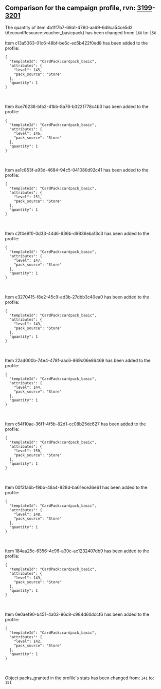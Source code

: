 ## Comparison for the campaign profile, rvn: [3199](https://github.com/PRO100KatYT/FortniteProfileRevisions/tree/main/profiles/campaign/3199%20campaign.json)-[3201](https://github.com/PRO100KatYT/FortniteProfileRevisions/tree/main/profiles/campaign/3201%20campaign.json)

The quantity of item 4b11f7b7-69a1-4790-aa69-6d9ca54ce5d2 (AccountResource:voucher_basicpack) has been changed from: `168` to: `158`
<br><br>
Item c13a5363-01c6-48bf-be6c-ed5b422f0ed8 has been added to the profile:

```
{
  "templateId": "CardPack:cardpack_basic",
  "attributes": {
    "level": 145,
    "pack_source": "Store"
  },
  "quantity": 1
}
```

<br><br>
Item 8ce76238-bfa2-41bb-8a76-b0221778c4b3 has been added to the profile:

```
{
  "templateId": "CardPack:cardpack_basic",
  "attributes": {
    "level": 146,
    "pack_source": "Store"
  },
  "quantity": 1
}
```

<br><br>
Item ae1c853f-a93d-4684-94c5-041080d92c41 has been added to the profile:

```
{
  "templateId": "CardPack:cardpack_basic",
  "attributes": {
    "level": 151,
    "pack_source": "Store"
  },
  "quantity": 1
}
```

<br><br>
Item c2f4e9f0-0d33-44d6-936b-d9839eba13c3 has been added to the profile:

```
{
  "templateId": "CardPack:cardpack_basic",
  "attributes": {
    "level": 147,
    "pack_source": "Store"
  },
  "quantity": 1
}
```

<br><br>
Item e3270415-f8e2-45c9-ad3b-27dbb3c40ea0 has been added to the profile:

```
{
  "templateId": "CardPack:cardpack_basic",
  "attributes": {
    "level": 143,
    "pack_source": "Store"
  },
  "quantity": 1
}
```

<br><br>
Item 22ad000b-74e4-478f-aac6-969c06e96469 has been added to the profile:

```
{
  "templateId": "CardPack:cardpack_basic",
  "attributes": {
    "level": 144,
    "pack_source": "Store"
  },
  "quantity": 1
}
```

<br><br>
Item c54f10ae-36f1-4f5b-82d1-cc08b25dc627 has been added to the profile:

```
{
  "templateId": "CardPack:cardpack_basic",
  "attributes": {
    "level": 150,
    "pack_source": "Store"
  },
  "quantity": 1
}
```

<br><br>
Item 00f3fa6b-f9bb-48a4-828d-ba61ece36e61 has been added to the profile:

```
{
  "templateId": "CardPack:cardpack_basic",
  "attributes": {
    "level": 148,
    "pack_source": "Store"
  },
  "quantity": 1
}
```

<br><br>
Item 184aa25c-6356-4c96-a30c-ac1232407db9 has been added to the profile:

```
{
  "templateId": "CardPack:cardpack_basic",
  "attributes": {
    "level": 149,
    "pack_source": "Store"
  },
  "quantity": 1
}
```

<br><br>
Item 0e0aef90-b451-4a03-96c8-c984d60dccf6 has been added to the profile:

```
{
  "templateId": "CardPack:cardpack_basic",
  "attributes": {
    "level": 142,
    "pack_source": "Store"
  },
  "quantity": 1
}
```

<br><br>
Object packs_granted in the profile's stats has been changed from: `141` to: `151`
<br><br>
